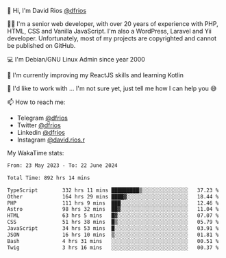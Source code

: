 👋 Hi, I'm David Rios [@dfrios](https://github.com/dfrios)

👨‍💻 I'm a senior web developer, with over 20 years of experience with PHP, HTML, CSS and Vanilla JavaScript. I'm also a WordPress, Laravel and Yii developer. Unfortunately, most of my projects are copyrighted and cannot be published on GitHub.

💻 I'm Debian/GNU Linux Admin since year 2000

🌱 I'm currently improving my ReactJS skills and learning Kotlin

💞️ I'd like to work with ... I'm not sure yet, just tell me how I can help you 😅


📫 How to reach me:
* Telegram [@dfrios](https://t.me/dfrios)
* Twitter [@dfrios](https://twitter.com/dfrios)
* Linkedin [@dfrios](https://linkedin.com/in/dfrios)
* Instagram [@david.rios.r](https://instagram.com/david.rios.r)



My WakaTime stats:
<!--START_SECTION:waka-->

```txt
From: 23 May 2023 - To: 22 June 2024

Total Time: 892 hrs 14 mins

TypeScript        332 hrs 11 mins █████████▒░░░░░░░░░░░░░░░   37.23 %
Other             164 hrs 29 mins ████▓░░░░░░░░░░░░░░░░░░░░   18.44 %
PHP               111 hrs 9 mins  ███░░░░░░░░░░░░░░░░░░░░░░   12.46 %
Astro             98 hrs 32 mins  ██▓░░░░░░░░░░░░░░░░░░░░░░   11.04 %
HTML              63 hrs 5 mins   █▓░░░░░░░░░░░░░░░░░░░░░░░   07.07 %
CSS               51 hrs 38 mins  █▒░░░░░░░░░░░░░░░░░░░░░░░   05.79 %
JavaScript        34 hrs 53 mins  █░░░░░░░░░░░░░░░░░░░░░░░░   03.91 %
JSON              16 hrs 10 mins  ▒░░░░░░░░░░░░░░░░░░░░░░░░   01.81 %
Bash              4 hrs 31 mins   ░░░░░░░░░░░░░░░░░░░░░░░░░   00.51 %
Twig              3 hrs 16 mins   ░░░░░░░░░░░░░░░░░░░░░░░░░   00.37 %
```

<!--END_SECTION:waka-->
